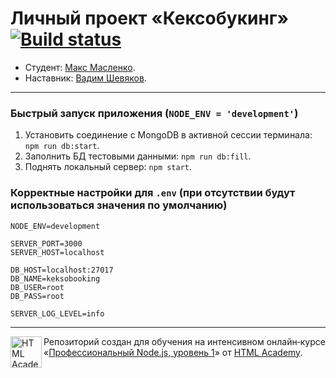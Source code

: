 # Личный проект «Кексобукинг» [![Build status][travis-image]][travis-url]

* Студент: [Макс Масленко](https://up.htmlacademy.ru/nodejs/2/user/107049).
* Наставник: [Вадим Шевяков](https://htmlacademy.ru/profile/id574589).

---

### Быстрый запуск приложения (`NODE_ENV = 'development'`)
1. Установить соединение с MongoDB в активной сессии терминала: `npm run db:start`.
2. Заполнить БД тестовыми данными: `npm run db:fill`.
3. Поднять локальный сервер: `npm start`.

### Корректные настройки для `.env` (при отсутствии будут использоваться значения по умолчанию)

```
NODE_ENV=development

SERVER_PORT=3000
SERVER_HOST=localhost

DB_HOST=localhost:27017
DB_NAME=keksobooking
DB_USER=root
DB_PASS=root

SERVER_LOG_LEVEL=info
```

___

<a href="https://htmlacademy.ru/intensive/nodejs"><img align="left" width="50" height="50" alt="HTML Academy" src="https://up.htmlacademy.ru/static/img/intensive/nodejs/logo-for-github-2.png"></a>

Репозиторий создан для обучения на интенсивном онлайн‑курсе «[Профессиональный Node.js, уровень 1](https://htmlacademy.ru/intensive/nodejs)» от [HTML Academy](https://htmlacademy.ru).

[travis-image]: https://travis-ci.com/htmlacademy-nodejs/107049-keksobooking.svg?branch=master
[travis-url]: https://travis-ci.com/htmlacademy-nodejs/107049-keksobooking
